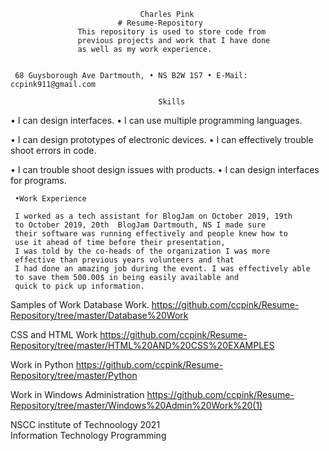    

                                 Charles Pink                    
                            # Resume-Repository
                   This repository is used to store code from 
                   previous projects and work that I have done
                   as well as my work experience.
 

     68 Guysborough Ave Dartmouth, • NS B2W 1S7 • E-Mail: ccpink911@gmail.com 

                                     Skills 

• I can design interfaces.                                   • I can use multiple programming languages. 

• I can design prototypes of electronic devices.             • I can effectively trouble shoot errors in code. 

• I can trouble shoot design issues with products.           • I can design interfaces for programs. 

                                                                                                                                                                

     •Work Experience 

     I worked as a tech assistant for BlogJam on October 2019, 19th  
     to October 2019, 20th  BlogJam Dartmouth, NS I made sure 
     their software was running effectively and people knew how to 
     use it ahead of time before their presentation, 
     I was told by the co-heads of the organization I was more 
     effective than previous years volunteers and that 
     I had done an amazing job during the event. I was effectively able 
     to save them 500.00$ in being easily available and 
     quick to pick up information.  

 
   Samples of Work
   Database Work. https://github.com/ccpink/Resume-Repository/tree/master/Database%20Work
   
   CSS and HTML Work https://github.com/ccpink/Resume-Repository/tree/master/HTML%20AND%20CSS%20EXAMPLES
   
   Work in Python https://github.com/ccpink/Resume-Repository/tree/master/Python
   
   Work in Windows Administration https://github.com/ccpink/Resume-Repository/tree/master/Windows%20Admin%20Work%20(1)




NSCC institute of Technoology                                                  2021                 
Information Technology Programming 

 


 
